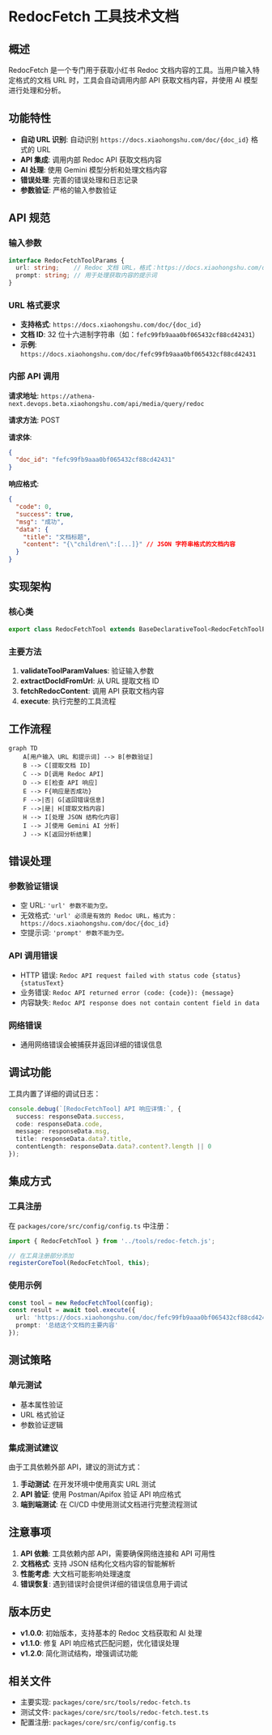 # RedocFetch 工具技术文档

## 概述

RedocFetch 是一个专门用于获取小红书 Redoc 文档内容的工具。当用户输入特定格式的文档 URL 时，工具会自动调用内部 API 获取文档内容，并使用 AI 模型进行处理和分析。

## 功能特性

- **自动 URL 识别**: 自动识别 `https://docs.xiaohongshu.com/doc/{doc_id}` 格式的 URL
- **API 集成**: 调用内部 Redoc API 获取文档内容
- **AI 处理**: 使用 Gemini 模型分析和处理文档内容
- **错误处理**: 完善的错误处理和日志记录
- **参数验证**: 严格的输入参数验证

## API 规范

### 输入参数

```typescript
interface RedocFetchToolParams {
  url: string;    // Redoc 文档 URL，格式：https://docs.xiaohongshu.com/doc/{doc_id}
  prompt: string; // 用于处理获取内容的提示词
}
```

### URL 格式要求

- **支持格式**: `https://docs.xiaohongshu.com/doc/{doc_id}`
- **文档 ID**: 32 位十六进制字符串（如：`fefc99fb9aaa0bf065432cf88cd42431`）
- **示例**: `https://docs.xiaohongshu.com/doc/fefc99fb9aaa0bf065432cf88cd42431`

### 内部 API 调用

**请求地址**: `https://athena-next.devops.beta.xiaohongshu.com/api/media/query/redoc`

**请求方法**: POST

**请求体**:
```json
{
  "doc_id": "fefc99fb9aaa0bf065432cf88cd42431"
}
```

**响应格式**:
```json
{
  "code": 0,
  "success": true,
  "msg": "成功",
  "data": {
    "title": "文档标题",
    "content": "{\"children\":[...]}" // JSON 字符串格式的文档内容
  }
}
```

## 实现架构

### 核心类

```typescript
export class RedocFetchTool extends BaseDeclarativeTool<RedocFetchToolParams, ToolResult>
```

### 主要方法

1. **validateToolParamValues**: 验证输入参数
2. **extractDocIdFromUrl**: 从 URL 提取文档 ID
3. **fetchRedocContent**: 调用 API 获取文档内容
4. **execute**: 执行完整的工具流程

## 工作流程

```mermaid
graph TD
    A[用户输入 URL 和提示词] --> B[参数验证]
    B --> C[提取文档 ID]
    C --> D[调用 Redoc API]
    D --> E[检查 API 响应]
    E --> F{响应是否成功}
    F -->|否| G[返回错误信息]
    F -->|是| H[提取文档内容]
    H --> I[处理 JSON 结构化内容]
    I --> J[使用 Gemini AI 分析]
    J --> K[返回分析结果]
```

## 错误处理

### 参数验证错误

- 空 URL: `'url' 参数不能为空。`
- 无效格式: `'url' 必须是有效的 Redoc URL，格式为：https://docs.xiaohongshu.com/doc/{doc_id}`
- 空提示词: `'prompt' 参数不能为空。`

### API 调用错误

- HTTP 错误: `Redoc API request failed with status code {status} {statusText}`
- 业务错误: `Redoc API returned error (code: {code}): {message}`
- 内容缺失: `Redoc API response does not contain content field in data`

### 网络错误

- 通用网络错误会被捕获并返回详细的错误信息

## 调试功能

工具内置了详细的调试日志：

```typescript
console.debug(`[RedocFetchTool] API 响应详情:`, {
  success: responseData.success,
  code: responseData.code,
  message: responseData.msg,
  title: responseData.data?.title,
  contentLength: responseData.data?.content?.length || 0
});
```

## 集成方式

### 工具注册

在 `packages/core/src/config/config.ts` 中注册：

```typescript
import { RedocFetchTool } from '../tools/redoc-fetch.js';

// 在工具注册部分添加
registerCoreTool(RedocFetchTool, this);
```

### 使用示例

```typescript
const tool = new RedocFetchTool(config);
const result = await tool.execute({
  url: 'https://docs.xiaohongshu.com/doc/fefc99fb9aaa0bf065432cf88cd42431',
  prompt: '总结这个文档的主要内容'
});
```

## 测试策略

### 单元测试

- 基本属性验证
- URL 格式验证
- 参数验证逻辑

### 集成测试建议

由于工具依赖外部 API，建议的测试方式：

1. **手动测试**: 在开发环境中使用真实 URL 测试
2. **API 验证**: 使用 Postman/Apifox 验证 API 响应格式
3. **端到端测试**: 在 CI/CD 中使用测试文档进行完整流程测试

## 注意事项

1. **API 依赖**: 工具依赖内部 API，需要确保网络连接和 API 可用性
2. **文档格式**: 支持 JSON 结构化文档内容的智能解析
3. **性能考虑**: 大文档可能影响处理速度
4. **错误恢复**: 遇到错误时会提供详细的错误信息用于调试

## 版本历史

- **v1.0.0**: 初始版本，支持基本的 Redoc 文档获取和 AI 处理
- **v1.1.0**: 修复 API 响应格式匹配问题，优化错误处理
- **v1.2.0**: 简化测试结构，增强调试功能

## 相关文件

- 主要实现: `packages/core/src/tools/redoc-fetch.ts`
- 测试文件: `packages/core/src/tools/redoc-fetch.test.ts`
- 配置注册: `packages/core/src/config/config.ts` 